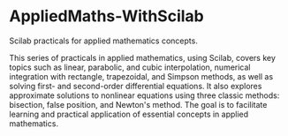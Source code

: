 # AppliedMaths-WithScilab
 Scilab practicals for applied mathematics concepts.
 
This series of practicals in applied mathematics, using Scilab, covers key topics such as linear, parabolic, and cubic interpolation, numerical integration with rectangle, trapezoidal, and Simpson methods, as well as solving first- and second-order differential equations. It also explores approximate solutions to nonlinear equations using three classic methods: bisection, false position, and Newton's method. The goal is to facilitate learning and practical application of essential concepts in applied mathematics.
